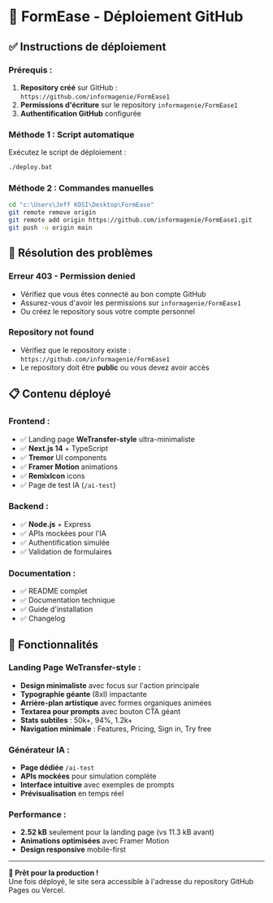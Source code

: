 # 🚀 FormEase - Déploiement GitHub

## ✅ Instructions de déploiement

### **Prérequis :**
1. **Repository créé** sur GitHub : `https://github.com/informagenie/FormEase1`
2. **Permissions d'écriture** sur le repository `informagenie/FormEase1`
3. **Authentification GitHub** configurée

### **Méthode 1 : Script automatique**
Exécutez le script de déploiement :
```bash
./deploy.bat
```

### **Méthode 2 : Commandes manuelles**
```bash
cd "c:\Users\Jeff KOSI\Desktop\FormEase"
git remote remove origin
git remote add origin https://github.com/informagenie/FormEase1.git
git push -u origin main
```

## 🔧 Résolution des problèmes

### **Erreur 403 - Permission denied**
- Vérifiez que vous êtes connecté au bon compte GitHub
- Assurez-vous d'avoir les permissions sur `informagenie/FormEase1`
- Ou créez le repository sous votre compte personnel

### **Repository not found**
- Vérifiez que le repository existe : `https://github.com/informagenie/FormEase1`
- Le repository doit être **public** ou vous devez avoir accès

## 📋 Contenu déployé

### **Frontend :**
- ✅ Landing page **WeTransfer-style** ultra-minimaliste
- ✅ **Next.js 14** + TypeScript
- ✅ **Tremor** UI components
- ✅ **Framer Motion** animations
- ✅ **RemixIcon** icons
- ✅ Page de test IA (`/ai-test`)

### **Backend :**
- ✅ **Node.js** + Express
- ✅ APIs mockées pour l'IA
- ✅ Authentification simulée
- ✅ Validation de formulaires

### **Documentation :**
- ✅ README complet
- ✅ Documentation technique
- ✅ Guide d'installation
- ✅ Changelog

## 🎨 Fonctionnalités

### **Landing Page WeTransfer-style :**
- **Design minimaliste** avec focus sur l'action principale
- **Typographie géante** (8xl) impactante
- **Arrière-plan artistique** avec formes organiques animées
- **Textarea pour prompts** avec bouton CTA géant
- **Stats subtiles** : 50k+, 94%, 1.2k+
- **Navigation minimale** : Features, Pricing, Sign in, Try free

### **Générateur IA :**
- **Page dédiée** `/ai-test`
- **APIs mockées** pour simulation complète
- **Interface intuitive** avec exemples de prompts
- **Prévisualisation** en temps réel

### **Performance :**
- **2.52 kB** seulement pour la landing page (vs 11.3 kB avant)
- **Animations optimisées** avec Framer Motion
- **Design responsive** mobile-first

---

**🎯 Prêt pour la production !**  
Une fois déployé, le site sera accessible à l'adresse du repository GitHub Pages ou Vercel.
